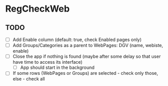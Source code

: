 # RegCheckWeb

## TODO
- [ ] Add Enable column (default: true, check Enabled pages only)
- [ ] Add Groups/Categories as a parent to WebPages: DGV (name, webiste, enable)
- [ ] Close the app if nothing is found (maybe after some delay so that user have time to access its interface)
	- [ ] App should start in the background
- [ ] If some rows (WebPages or Groups) are selected - check only those, else - check all
